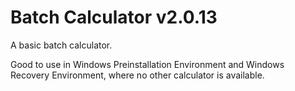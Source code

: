 # Batch Calculator v2.0.13
A basic batch calculator.

Good to use in Windows Preinstallation Environment and Windows Recovery Environment, where no other calculator is available.
